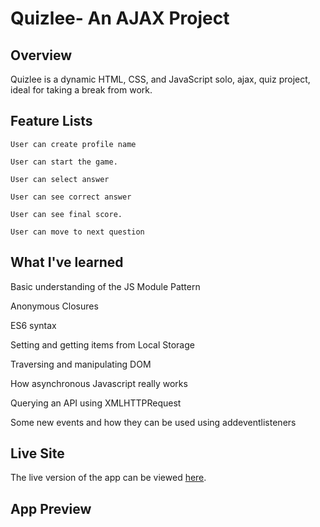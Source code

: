 # Quizlee- An  AJAX Project

## Overview
Quizlee is a dynamic HTML, CSS, and JavaScript solo, ajax, quiz project, ideal for taking a break from work.

## Feature Lists
```
User can create profile name
```
```
User can start the game.
```
```
User can select answer
```
```
User can see correct answer
```
```
User can see final score.
```
```
User can move to next question
```

## What I've learned
Basic understanding of the JS Module Pattern

Anonymous Closures

ES6 syntax

Setting and getting items from Local Storage

Traversing and manipulating DOM

How asynchronous Javascript really works

Querying an API using XMLHTTPRequest

Some new events and how they can be used using addeventlisteners


## Live Site
The live version of the app can be viewed [here](https://eniolajohnson.github.io/quizlee/).


## App Preview
